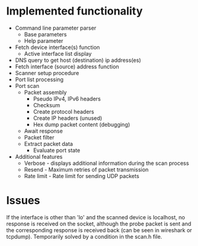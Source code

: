 # Implemented functionality
 - Command line parameter parser
    - Base parameters 
    - Help parameter
 - Fetch device interface(s) function
   - Active interface list display
 - DNS query to get host (destination) ip address(es)
 - Fetch interface (source) address function
 - Scanner setup procedure
 - Port list processing
 - Port scan
   - Packet assembly
     - Pseudo IPv4, IPv6 headers
     - Checksum
     - Create protocol headers
     - Create IP headers (unused)
     - Hex dump packet content (debugging)
   - Await response
   - Packet filter
   - Extract packet data
     - Evaluate port state 
 - Additional features
   - Verbose - displays additional information during the scan process
   - Resend - Maximum retries of packet transmission
   - Rate limit - Rate limit for sending UDP packets

# Issues
If the interface is other than 'lo' and the scanned device is localhost,
no response is received on the socket, although the probe packet is sent
and the corresponding response is received back (can be seen in wireshark or tcpdump).
Temporarily solved by a condition in the scan.h file.